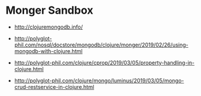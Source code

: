 # Monger Sandbox #

- <http://clojuremongodb.info/>

- <http://polyglot-phil.com/nosql/docstore/mongodb/clojure/monger/2019/02/26/using-mongodb-with-clojure.html>
- <http://polyglot-phil.com/clojure/cprop/2019/03/05/property-handling-in-clojure.html>
- <http://polyglot-phil.com/clojure/mongo/luminus/2019/03/05/mongo-crud-restservice-in-clojure.html>
